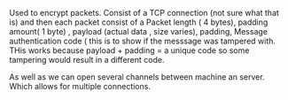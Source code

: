 
Used to encrypt packets. Consist of a TCP connection (not sure what that is) and then each packet consist of a Packet length ( 4 bytes), padding amount( 1 byte) , payload (actual data , size varies), padding, Message authentication code ( this is to show if the messsage was tampered with. THis works because payload + padding = a unique code so some tampering would result in a different code.

As well as we can open several channels between machine an server. Which allows for multiple connections. 